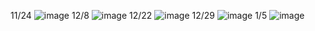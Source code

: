 11/24
![image](https://user-images.githubusercontent.com/114141277/211510185-3ee6b900-0fd9-4639-814b-ef1241743d5d.png)
12/8
![image](https://user-images.githubusercontent.com/114141277/211510358-1c4a8c18-f743-4e2e-b029-b6b1a51ebcab.png)
12/22
![image](https://user-images.githubusercontent.com/114141277/211510484-1525484b-ddfa-4feb-a303-c44b96a5ce55.png)
12/29
![image](https://user-images.githubusercontent.com/114141277/211510604-7307049c-72c3-49e3-b42c-55460da757d8.png)
1/5
![image](https://user-images.githubusercontent.com/114141277/211510674-71bd6ff0-84ed-4844-badb-adac793b3d6e.png)

